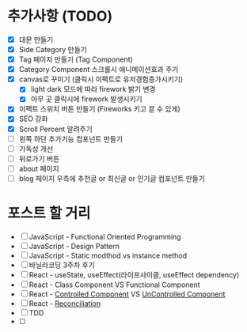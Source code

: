 # 추가사항 (TODO)

- [x] 대문 만들기
- [x] Side Category 만들기
- [x] Tag 페이지 만들기 (Tag Component)
- [x] Category Component 스크롤시 애니메이션효과 주기
- [x] canvas로 꾸미기 (클릭시 이팩트로 유저경험증가시키기)
  - [x] light dark 모드에 따라 firework 밝기 변경
  - [x] 아무 곳 클릭시에 firework 발생시키기
- [x] 이팩트 스위치 버튼 만들기 (Fireworks 키고 끌 수 있게)
- [x] SEO 강화
- [x] Scroll Percent 알려주기
- [ ] 왼쪽 하단 추가기능 컴포넌트 만들기
- [ ] 가독성 개선
- [ ] 뒤로가기 버튼
- [ ] about 페이지
- [ ] blog 페이지 우측에 추천글 or 최신글 or 인기글 컴포넌트 만들기

# 포스트 할 거리

- [ ] JavaScript - Functional Oriented Programming
- [ ] JavaScript - Design Pattern
- [ ] JavaScript - Static modthod vs instance method
- [ ] 바닐라코딩 3주차 후기
- [ ] React - useState, useEffect(라이프사이클, useEffect dependency)
- [ ] React - Class Component VS Functional Component
- [ ] React - [Controlled Component](https://ko.reactjs.org/docs/forms.html#controlled-components) VS [UnControlled Component](https://ko.reactjs.org/docs/uncontrolled-components.html)
- [ ] React - [Reconciliation](https://ko.reactjs.org/docs/reconciliation.html)
- [ ] TDD
- [ ] 
